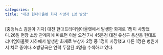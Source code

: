 ```yaml
---
categories: f
title: "대전 현대아울렛 화재 사망자 1명 발생"
---
```

[충청뉴스 김윤아 기자] 대전 현대프리미엄아울렛에서 발생한 화재로 1명이 사망했다.26일 현장 소방 관계자에 따르면 이날 오전 7시 45분경 대전 유성구 용산동 현대프리미엄아울렛 지하에서 발생한 화재로 부상자 2명 중 1명이 사망했고 다른 1명은 병원에서 치료 중이다.소방당국은 연락 두절된 4명을 수색하고 있다.